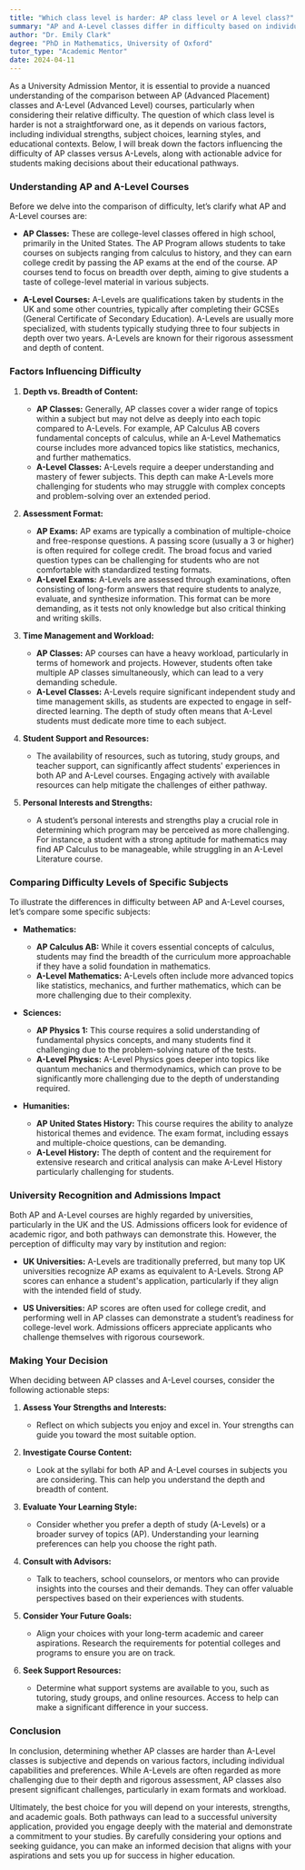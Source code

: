 ```yaml
---
title: "Which class level is harder: AP class level or A level class?"
summary: "AP and A-Level classes differ in difficulty based on individual strengths, subject choices, and learning styles. Choose wisely for your educational path."
author: "Dr. Emily Clark"
degree: "PhD in Mathematics, University of Oxford"
tutor_type: "Academic Mentor"
date: 2024-04-11
---
```


As a University Admission Mentor, it is essential to provide a nuanced understanding of the comparison between AP (Advanced Placement) classes and A-Level (Advanced Level) courses, particularly when considering their relative difficulty. The question of which class level is harder is not a straightforward one, as it depends on various factors, including individual strengths, subject choices, learning styles, and educational contexts. Below, I will break down the factors influencing the difficulty of AP classes versus A-Levels, along with actionable advice for students making decisions about their educational pathways.

### Understanding AP and A-Level Courses

Before we delve into the comparison of difficulty, let’s clarify what AP and A-Level courses are:

- **AP Classes:** These are college-level classes offered in high school, primarily in the United States. The AP Program allows students to take courses on subjects ranging from calculus to history, and they can earn college credit by passing the AP exams at the end of the course. AP courses tend to focus on breadth over depth, aiming to give students a taste of college-level material in various subjects.

- **A-Level Courses:** A-Levels are qualifications taken by students in the UK and some other countries, typically after completing their GCSEs (General Certificate of Secondary Education). A-Levels are usually more specialized, with students typically studying three to four subjects in depth over two years. A-Levels are known for their rigorous assessment and depth of content.

### Factors Influencing Difficulty

1. **Depth vs. Breadth of Content:**
   - **AP Classes:** Generally, AP classes cover a wider range of topics within a subject but may not delve as deeply into each topic compared to A-Levels. For example, AP Calculus AB covers fundamental concepts of calculus, while an A-Level Mathematics course includes more advanced topics like statistics, mechanics, and further mathematics.
   - **A-Level Classes:** A-Levels require a deeper understanding and mastery of fewer subjects. This depth can make A-Levels more challenging for students who may struggle with complex concepts and problem-solving over an extended period.

2. **Assessment Format:**
   - **AP Exams:** AP exams are typically a combination of multiple-choice and free-response questions. A passing score (usually a 3 or higher) is often required for college credit. The broad focus and varied question types can be challenging for students who are not comfortable with standardized testing formats.
   - **A-Level Exams:** A-Levels are assessed through examinations, often consisting of long-form answers that require students to analyze, evaluate, and synthesize information. This format can be more demanding, as it tests not only knowledge but also critical thinking and writing skills.

3. **Time Management and Workload:**
   - **AP Classes:** AP courses can have a heavy workload, particularly in terms of homework and projects. However, students often take multiple AP classes simultaneously, which can lead to a very demanding schedule.
   - **A-Level Classes:** A-Levels require significant independent study and time management skills, as students are expected to engage in self-directed learning. The depth of study often means that A-Level students must dedicate more time to each subject.

4. **Student Support and Resources:**
   - The availability of resources, such as tutoring, study groups, and teacher support, can significantly affect students' experiences in both AP and A-Level courses. Engaging actively with available resources can help mitigate the challenges of either pathway.

5. **Personal Interests and Strengths:**
   - A student’s personal interests and strengths play a crucial role in determining which program may be perceived as more challenging. For instance, a student with a strong aptitude for mathematics may find AP Calculus to be manageable, while struggling in an A-Level Literature course.

### Comparing Difficulty Levels of Specific Subjects

To illustrate the differences in difficulty between AP and A-Level courses, let’s compare some specific subjects:

- **Mathematics:**
  - **AP Calculus AB:** While it covers essential concepts of calculus, students may find the breadth of the curriculum more approachable if they have a solid foundation in mathematics.
  - **A-Level Mathematics:** A-Levels often include more advanced topics like statistics, mechanics, and further mathematics, which can be more challenging due to their complexity.

- **Sciences:**
  - **AP Physics 1:** This course requires a solid understanding of fundamental physics concepts, and many students find it challenging due to the problem-solving nature of the tests.
  - **A-Level Physics:** A-Level Physics goes deeper into topics like quantum mechanics and thermodynamics, which can prove to be significantly more challenging due to the depth of understanding required.

- **Humanities:**
  - **AP United States History:** This course requires the ability to analyze historical themes and evidence. The exam format, including essays and multiple-choice questions, can be demanding.
  - **A-Level History:** The depth of content and the requirement for extensive research and critical analysis can make A-Level History particularly challenging for students.

### University Recognition and Admissions Impact

Both AP and A-Level courses are highly regarded by universities, particularly in the UK and the US. Admissions officers look for evidence of academic rigor, and both pathways can demonstrate this. However, the perception of difficulty may vary by institution and region:

- **UK Universities:** A-Levels are traditionally preferred, but many top UK universities recognize AP exams as equivalent to A-Levels. Strong AP scores can enhance a student's application, particularly if they align with the intended field of study.

- **US Universities:** AP scores are often used for college credit, and performing well in AP classes can demonstrate a student’s readiness for college-level work. Admissions officers appreciate applicants who challenge themselves with rigorous coursework.

### Making Your Decision

When deciding between AP classes and A-Level courses, consider the following actionable steps:

1. **Assess Your Strengths and Interests:**
   - Reflect on which subjects you enjoy and excel in. Your strengths can guide you toward the most suitable option.

2. **Investigate Course Content:**
   - Look at the syllabi for both AP and A-Level courses in subjects you are considering. This can help you understand the depth and breadth of content.

3. **Evaluate Your Learning Style:**
   - Consider whether you prefer a depth of study (A-Levels) or a broader survey of topics (AP). Understanding your learning preferences can help you choose the right path.

4. **Consult with Advisors:**
   - Talk to teachers, school counselors, or mentors who can provide insights into the courses and their demands. They can offer valuable perspectives based on their experiences with students.

5. **Consider Your Future Goals:**
   - Align your choices with your long-term academic and career aspirations. Research the requirements for potential colleges and programs to ensure you are on track.

6. **Seek Support Resources:**
   - Determine what support systems are available to you, such as tutoring, study groups, and online resources. Access to help can make a significant difference in your success.

### Conclusion

In conclusion, determining whether AP classes are harder than A-Level classes is subjective and depends on various factors, including individual capabilities and preferences. While A-Levels are often regarded as more challenging due to their depth and rigorous assessment, AP classes also present significant challenges, particularly in exam formats and workload.

Ultimately, the best choice for you will depend on your interests, strengths, and academic goals. Both pathways can lead to a successful university application, provided you engage deeply with the material and demonstrate a commitment to your studies. By carefully considering your options and seeking guidance, you can make an informed decision that aligns with your aspirations and sets you up for success in higher education.
    